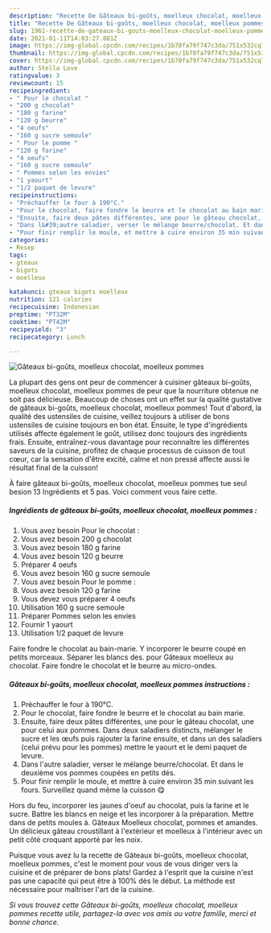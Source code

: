 ```yaml
---
description: "Recette De Gâteaux bi-goûts, moelleux chocolat, moelleux pommes"
title: "Recette De Gâteaux bi-goûts, moelleux chocolat, moelleux pommes"
slug: 1961-recette-de-gateaux-bi-gouts-moelleux-chocolat-moelleux-pommes
date: 2021-01-11T14:03:27.881Z
image: https://img-global.cpcdn.com/recipes/1b70fa79f747c3da/751x532cq70/gateaux-bi-gouts-moelleux-chocolat-moelleux-pommes-photo-principale-de-la-recette.jpg
thumbnail: https://img-global.cpcdn.com/recipes/1b70fa79f747c3da/751x532cq70/gateaux-bi-gouts-moelleux-chocolat-moelleux-pommes-photo-principale-de-la-recette.jpg
cover: https://img-global.cpcdn.com/recipes/1b70fa79f747c3da/751x532cq70/gateaux-bi-gouts-moelleux-chocolat-moelleux-pommes-photo-principale-de-la-recette.jpg
author: Stella Love
ratingvalue: 3
reviewcount: 15
recipeingredient:
- " Pour le chocolat "
- "200 g chocolat"
- "180 g farine"
- "120 g beurre"
- "4 oeufs"
- "160 g sucre semoule"
- " Pour le pomme "
- "120 g farine"
- "4 oeufs"
- "160 g sucre semoule"
- " Pommes selon les envies"
- "1 yaourt"
- "1/2 paquet de levure"
recipeinstructions:
- "Préchauffer le four à 190°C."
- "Pour le chocolat, faire fondre le beurre et le chocolat au bain marie."
- "Ensuite, faire deux pâtes différentes, une pour le gâteau chocolat, une pour celui aux pommes. Dans deux saladiers distincts, mélanger le sucre et les œufs puis rajouter la farine ensuite, et dans un des saladiers (celui prévu pour les pommes) mettre le yaourt et le demi paquet de levure."
- "Dans l&#39;autre saladier, verser le mélange beurre/chocolat. Et dans le deuxième vos pommes coupées en petits dés."
- "Pour finir remplir le moule, et mettre à cuire environ 35 min suivant les fours. Surveillez quand même la cuisson 😋"
categories:
- Resep
tags:
- gteaux
- bigots
- moelleux

katakunci: gteaux bigots moelleux 
nutrition: 121 calories
recipecuisine: Indonesian
preptime: "PT32M"
cooktime: "PT42M"
recipeyield: "3"
recipecategory: Lunch

---
```



![Gâteaux bi-goûts, moelleux chocolat, moelleux pommes](https://img-global.cpcdn.com/recipes/1b70fa79f747c3da/751x532cq70/gateaux-bi-gouts-moelleux-chocolat-moelleux-pommes-photo-principale-de-la-recette.jpg)

La plupart des gens ont peur de commencer à cuisiner gâteaux bi-goûts, moelleux chocolat, moelleux pommes de peur que la nourriture obtenue ne soit pas délicieuse. Beaucoup de choses ont un effet sur la qualité gustative de gâteaux bi-goûts, moelleux chocolat, moelleux pommes! Tout d'abord, la qualité des ustensiles de cuisine, veillez toujours à utiliser de bons ustensiles de cuisine toujours en bon état. Ensuite, le type d'ingrédients utilisés affecte également le goût, utilisez donc toujours des ingrédients frais. Ensuite, entraînez-vous davantage pour reconnaître les différentes saveurs de la cuisine, profitez de chaque processus de cuisson de tout cœur, car la sensation d'être excité, calme et non pressé affecte aussi le résultat final de la cuisson!

<!--inarticleads1-->

À faire gâteaux bi-goûts, moelleux chocolat, moelleux pommes tue seul besion 13 Ingrédients et 5 pas. Voici comment vous faire cette.

##### Ingrédients de gâteaux bi-goûts, moelleux chocolat, moelleux pommes :

1. Vous avez besoin  Pour le chocolat :
1. Vous avez besoin 200 g chocolat
1. Vous avez besoin 180 g farine
1. Vous avez besoin 120 g beurre
1. Préparer 4 oeufs
1. Vous avez besoin 160 g sucre semoule
1. Vous avez besoin  Pour le pomme :
1. Vous avez besoin 120 g farine
1. Vous devez vous préparer 4 oeufs
1. Utilisation 160 g sucre semoule
1. Préparer  Pommes selon les envies
1. Fournir 1 yaourt
1. Utilisation 1/2 paquet de levure


Faire fondre le chocolat au bain-marie. Y incorporer le beurre coupé en petits morceaux. Séparer les blancs des. pour Gâteaux moelleux au chocolat. Faire fondre le chocolat et le beurre au micro-ondes. 

<!--inarticleads2-->

##### Gâteaux bi-goûts, moelleux chocolat, moelleux pommes instructions :

1. Préchauffer le four à 190°C.
1. Pour le chocolat, faire fondre le beurre et le chocolat au bain marie.
1. Ensuite, faire deux pâtes différentes, une pour le gâteau chocolat, une pour celui aux pommes. Dans deux saladiers distincts, mélanger le sucre et les œufs puis rajouter la farine ensuite, et dans un des saladiers (celui prévu pour les pommes) mettre le yaourt et le demi paquet de levure.
1. Dans l&#39;autre saladier, verser le mélange beurre/chocolat. Et dans le deuxième vos pommes coupées en petits dés.
1. Pour finir remplir le moule, et mettre à cuire environ 35 min suivant les fours. Surveillez quand même la cuisson 😋


Hors du feu, incorporer les jaunes d&#39;oeuf au chocolat, puis la farine et le sucre. Battre les blancs en neige et les incorporer à la préparation. Mettre dans de petits moules à. Gâteaux Moelleux chocolat, pommes et amandes. Un délicieux gâteau croustillant à l&#39;extérieur et moelleux à l&#39;intérieur avec un petit côté croquant apporté par les noix. 

<!--inarticleads1-->

<p>
Puisque vous avez lu la recette de Gâteaux bi-goûts, moelleux chocolat, moelleux pommes, c'est le moment pour vous de vous diriger vers la cuisine et de préparer de bons plats! Gardez à l'esprit que la cuisine n'est pas une capacité qui peut être à 100% dès le début. La méthode est nécessaire pour maîtriser l'art de la cuisine.
</p>

<p>
<i>Si vous trouvez cette Gâteaux bi-goûts, moelleux chocolat, moelleux pommes recette utile, partagez-la avec vos amis ou votre famille, merci et bonne chance.</i>
</p>
